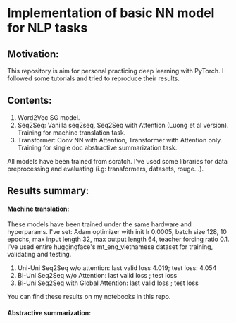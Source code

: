 # Implementation of basic NN model for NLP tasks

## Motivation:

This repository is aim for personal practicing deep learning with PyTorch. I followed some tutorials and tried to reproduce their results.

## Contents:

1. Word2Vec SG model.
2. Seq2Seq: Vanilla seq2seq, Seq2Seq with Attention (Luong et al version). Training for machine translation task.
3. Transformer: Conv NN with Attention, Transformer with Attention only. Training for single doc abstractive summarization task.

All models have been trained from scratch. I've used some libraries for data preprocessing and evaluating (i.g: transformers, datasets, rouge...).

## Results summary:

#### Machine translation:

These models have been trained under the same hardware and hyperparams.
I've set: Adam optimizer with init lr 0.0005, batch size 128, 10 epochs, max input length 32, max output length 64, teacher forcing ratio 0.1.
I've used entire huggingface's mt_eng_vietnamese dataset for training, validating and testing.

1. Uni-Uni Seq2Seq w/o attention: last valid loss 4.019; test loss: 4.054
2. Bi-Uni Seq2Seq w/o Attention: last valid loss ; test loss
3. Bi-Uni Seq2Seq with Global Attention: last valid loss ; test loss

You can find these results on my notebooks in this repo.

#### Abstractive summarization:


